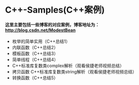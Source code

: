 # C++-Samples(C++案例)

#### 这里主要包括一些博客的对应案例，博客地址为：<http://blog.csdn.net/ModestBean>

-  枚举的简单实用（C++总结1）
-  内联函数（C++总结2）
-  模板函数（C++总结3）
-  简单线程（C++总结4）
-  C++标准库复数类complex解析（观看侯捷老师视频总结）
-  拷贝函数  C++标准库复数类string解析（观看侯捷老师视频总结）
-  转换函数（C++总结5）



